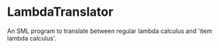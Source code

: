 # LambdaTranslator
An SML program to translate between regular lambda calculus and 'item lambda calculus'. 

